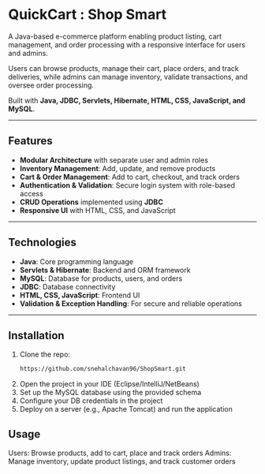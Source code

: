# QuickCart : Shop Smart  

A Java-based e-commerce platform enabling product listing, cart management, and order processing with a responsive interface for users and admins.  

Users can browse products, manage their cart, place orders, and track deliveries, while admins can manage inventory, validate transactions, and oversee order processing.  

Built with **Java, JDBC, Servlets, Hibernate, HTML, CSS, JavaScript, and MySQL**.  

---

## Features  

- **Modular Architecture** with separate user and admin roles  
- **Inventory Management**: Add, update, and remove products  
- **Cart & Order Management**: Add to cart, checkout, and track orders  
- **Authentication & Validation**: Secure login system with role-based access  
- **CRUD Operations** implemented using **JDBC**  
- **Responsive UI** with HTML, CSS, and JavaScript  

---

## Technologies  

- **Java**: Core programming language  
- **Servlets & Hibernate**: Backend and ORM framework  
- **MySQL**: Database for products, users, and orders  
- **JDBC**: Database connectivity  
- **HTML, CSS, JavaScript**: Frontend UI  
- **Validation & Exception Handling**: For secure and reliable operations  

---

## Installation  

1. Clone the repo:  
   ```bash
   https://github.com/snehalchavan96/ShopSmart.git   
2. Open the project in your IDE (Eclipse/IntelliJ/NetBeans)
3. Set up the MySQL database using the provided schema
4. Configure your DB credentials in the project
5. Deploy on a server (e.g., Apache Tomcat) and run the application

## Usage
Users: Browse products, add to cart, place and track orders
Admins: Manage inventory, update product listings, and track customer orders
